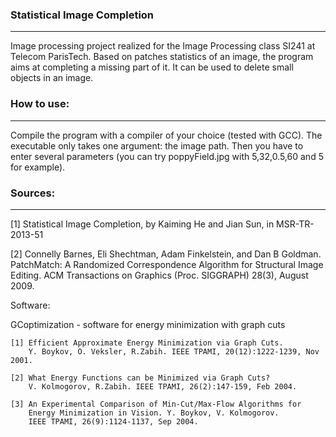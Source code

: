 ### Statistical Image Completion
-----

Image processing project realized for the Image Processing class SI241 at Telecom ParisTech. Based on patches statistics of an image, the program aims at completing a missing part of it. It can be used to delete small objects in an image.

### How to use:
-----

Compile the program with a compiler of your choice (tested with GCC). The executable only takes one argument: the image path. Then you have to enter several parameters (you can try poppyField.jpg with 5,32,0.5,60 and 5 for example).

### Sources:
-----

[1] Statistical Image Completion, by Kaiming He and Jian Sun, in MSR-TR-2013-51

[2] Connelly Barnes, Eli Shechtman, Adam Finkelstein, and Dan B Goldman. PatchMatch: A Randomized Correspondence Algorithm for Structural Image Editing. ACM Transactions on Graphics (Proc. SIGGRAPH) 28(3), August 2009.

Software:

GCoptimization - software for energy minimization with graph cuts

    [1] Efficient Approximate Energy Minimization via Graph Cuts.
        Y. Boykov, O. Veksler, R.Zabih. IEEE TPAMI, 20(12):1222-1239, Nov 2001.

    [2] What Energy Functions can be Minimized via Graph Cuts?
        V. Kolmogorov, R.Zabih. IEEE TPAMI, 26(2):147-159, Feb 2004. 

    [3] An Experimental Comparison of Min-Cut/Max-Flow Algorithms for 
        Energy Minimization in Vision. Y. Boykov, V. Kolmogorov. 
        IEEE TPAMI, 26(9):1124-1137, Sep 2004.
